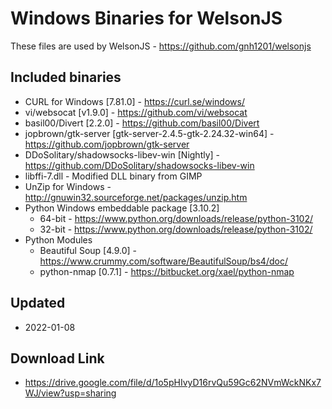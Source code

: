 # Windows Binaries for WelsonJS
These files are used by WelsonJS - https://github.com/gnh1201/welsonjs

## Included binaries
  * CURL for Windows [7.81.0] - https://curl.se/windows/
  * vi/websocat [v1.9.0] - https://github.com/vi/websocat
  * basil00/Divert [2.2.0] - https://github.com/basil00/Divert
  * jopbrown/gtk-server [gtk-server-2.4.5-gtk-2.24.32-win64] - https://github.com/jopbrown/gtk-server
  * DDoSolitary/shadowsocks-libev-win [Nightly] - https://github.com/DDoSolitary/shadowsocks-libev-win
  * libffi-7.dll - Modified DLL binary from GIMP
  * UnZip for Windows - http://gnuwin32.sourceforge.net/packages/unzip.htm
  * Python Windows embeddable package [3.10.2]
    * 64-bit - https://www.python.org/downloads/release/python-3102/
    * 32-bit - https://www.python.org/downloads/release/python-3102/
  * Python Modules
    * Beautiful Soup [4.9.0] - https://www.crummy.com/software/BeautifulSoup/bs4/doc/
	* python-nmap [0.7.1] - https://bitbucket.org/xael/python-nmap

## Updated
  * 2022-01-08

## Download Link
  * https://drive.google.com/file/d/1o5pHIvyD16rvQu59Gc62NVmWckNKx7WJ/view?usp=sharing
